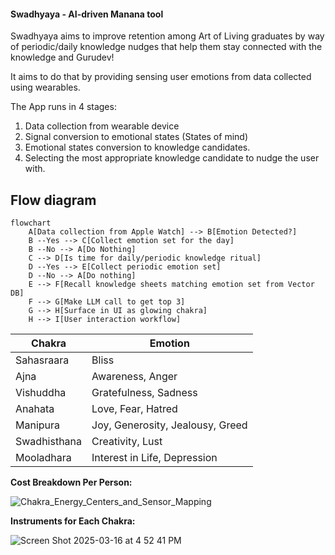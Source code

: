 #### Swadhyaya - AI-driven Manana tool

Swadhyaya aims to improve retention among Art of Living graduates by way of periodic/daily knowledge nudges that help them stay connected with the knowledge and Gurudev!

It aims to do that by providing sensing user emotions from data collected using wearables.

The App runs in 4 stages:

1. Data collection from wearable device
2. Signal conversion to emotional states (States of mind)
3. Emotional states conversion to knowledge candidates.
4. Selecting the most appropriate knowledge candidate to nudge the user with.

## Flow diagram

```mermaid
flowchart
    A[Data collection from Apple Watch] --> B[Emotion Detected?]
    B --Yes --> C[Collect emotion set for the day]
    B --No --> A[Do Nothing]
    C --> D[Is time for daily/periodic knowledge ritual]  
    D --Yes --> E[Collect periodic emotion set]
    D --No --> A[Do nothing]
    E --> F[Recall knowledge sheets matching emotion set from Vector DB]
    F --> G[Make LLM call to get top 3]
    G --> H[Surface in UI as glowing chakra]
    H --> I[User interaction workflow]
```

|Chakra|Emotion|
|-----------|-------|
|Sahasraara | Bliss |
| Ajna | Awareness, Anger |
| Vishuddha | Gratefulness, Sadness |
| Anahata | Love, Fear, Hatred |
| Manipura | Joy, Generosity, Jealousy, Greed |
| Swadhisthana | Creativity, Lust |
| Mooladhara | Interest in Life, Depression |

**Cost Breakdown Per Person:**

![Chakra_Energy_Centers_and_Sensor_Mapping](https://github.com/user-attachments/assets/3e877524-f085-4190-995e-91efa2608a6f)

**Instruments for Each Chakra:**

![Screen Shot 2025-03-16 at 4 52 41 PM](https://github.com/user-attachments/assets/c7364159-e94f-485b-b1bc-3eac8fbb9720)
